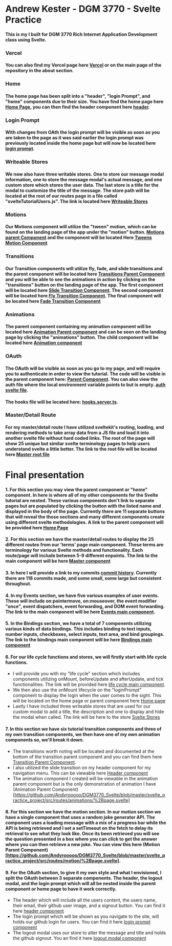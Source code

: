 # Andrew Kester - DGM 3770 - Svelte Practice

#### This is my I built for DGM 3770 Rich Internet Application Development class using Svelte.

### Vercel
#### You can also find my Vercel page here [Vercel](https://dgm-3770-svelte.vercel.app/) or on the main page of the repository in the about section.

### Home
#### The home page has been split into a "header", "login Prompt", and "home" components due to their size. You have find the home page here [Home Page](https://github.com/Andyrooooo/DGM3770_Svelte/blob/master/svelte_practice_project/src/routes/%2Bpage.svelte), you can then find the header component here [header](https://github.com/Andyrooooo/DGM3770_Svelte/blob/master/svelte_practice_project/src/routes/header/%2Bpage.svelte).

### Login Prompt
#### With changes from OAth the login prompt will be visible as soon as you are taken to the page as it was said earlier the login prompt was previously located inside the home page but will now be located here [login prompt](https://github.com/Andyrooooo/DGM3770_Svelte/blob/master/svelte_practice_project/src/routes/loginPrompt/%2Bpage.svelte).

### Writeable Stores
#### We now also have three writable stores. One to store our message modal information, one to store the message modal's actual message, and one custom store which stores the user data. The last store is a title for the modal to customize the title of the message. The store path will be located at the root of our routes page in a file called "svelteTutorialUsers.js". The link is located here [Writeable Stores](https://github.com/Andyrooooo/DGM3770_Svelte/blob/master/svelte_practice_project/src/routes/svelteTutorialUsers.js)

### Motions
#### Our Motions component will utilize the "tween" motion, which can be found on the landing page of the app under the "motion" button. [Motions parent Component](https://github.com/Andyrooooo/DGM3770_Svelte/blob/master/svelte_practice_project/src/routes/motion/%2Bpage.svelte) and the component will be located Here [Tweens Motion Component](https://github.com/Andyrooooo/DGM3770_Svelte/blob/master/svelte_practice_project/src/routes/motion/tweens.svelte)

### Transitions
#### Our Transition components will utilize fly, fade, and slide transitions and the parent component will be located here [Transitions Parent Component](https://github.com/Andyrooooo/DGM3770_Svelte/blob/master/svelte_practice_project/src/routes/transitions/%2Bpage.svelte) and you will be able to see the animations in action by clicking on the "transitions" button on the landing page of the app. The first component will be located here [Slide Transition Component](https://github.com/Andyrooooo/DGM3770_Svelte/blob/master/svelte_practice_project/src/routes/transitions/slide.svelte). The second component will be located here [Fly Transition Component](https://github.com/Andyrooooo/DGM3770_Svelte/blob/master/svelte_practice_project/src/routes/transitions/fly.svelte). The final component will be located here [Fade Transition Component](https://github.com/Andyrooooo/DGM3770_Svelte/blob/master/svelte_practice_project/src/routes/transitions/fade.svelte)

### Animations
#### The parent component containing my animation component will be located here [Animation Parent component](https://github.com/Andyrooooo/DGM3770_Svelte/blob/master/svelte_practice_project/src/routes/animations/%2Bpage.svelte) and can be seen on the landing page by clicking the "animations" button. The child component will be located here [Animation component](https://github.com/Andyrooooo/DGM3770_Svelte/blob/master/svelte_practice_project/src/routes/animations/animateDirective.svelte)

### OAuth 
#### The OAuth will be visible as soon as you go to my page, and will require you to authenticate in order to view the tutorial. The code will be visible in the parent component here: [Parent Component](https://github.com/Andyrooooo/DGM3770_Svelte/blob/master/svelte_practice_project/src/routes/%2Bpage.svelte). You can also view the auth file where the local environment variable points to but is empty. [auth svelte file](https://github.com/Andyrooooo/DGM3770_Svelte/blob/master/svelte_practice_project/src/routes/auth/%2Bpage.svelte).

#### The hooks file will be located here: [hooks.server.ts](https://github.com/Andyrooooo/DGM3770_Svelte/blob/master/svelte_practice_project/src/hooks.server.ts).

### Master/Detail Route
#### For my master/detail route I have utilized sveltekit's routing, loading, and rendering methods to take array data from a JS file and load it into another svelte file without hard coded links. The root of the page will show 25 unique but similar svelte terminology pages to help users understand svelte a little better. The link to the root file will be located here [Master root file](https://github.com/Andyrooooo/DGM3770_Svelte/tree/master/svelte_practice_project/src/routes/terms)

# Final presentation 
#### 1. For this section you may view the parent component or "home" component. In here is where all of my other components for the Svelte tutorial are nested. These various components don't link to separate pages but are populated by clicking the button with the listed name and displayed in the body of the page. Currently there are 11 separate buttons that will reveal the those sections and many different components create using different svelte methodologies. A link to the parent component will be provided here [Home Page](https://github.com/Andyrooooo/DGM3770_Svelte/blob/master/svelte_practice_project/src/routes/%2Bpage.svelte)

#### 2. For this section we have the master/detail routes to display the 25 different routes from our 'terms' page main component. These terms are terminology for various Svelte methods and functionality. Each route/page will include between 5-9 different enpoints. The link to the main component will be here [Master component](https://github.com/Andyrooooo/DGM3770_Svelte/tree/master/svelte_practice_project/src/routes/terms)

#### 3. In here I will provide a link to my commits [commit history](https://github.com/Andyrooooo/DGM3770_Svelte/commits/master). Currently there are 118 commits made, and some small, some large but consistent throughout.

#### 4. In my Events section, we have five various examples of user events. These will include on:pointermove, on:mouseover, the event modifier "once", event dispatchers, event forwarding, and DOM event forwarding. The link to the main component will be here [Events main component](https://github.com/Andyrooooo/DGM3770_Svelte/blob/master/svelte_practice_project/src/routes/events/%2Bpage.svelte).

#### 5. In the Bindings section, we have a total of 7 components utilizing various kinds of data bindings. This includes binding to text inputs, number inputs, checkboxes, select inputs, text area, and bind groupings. The link to the bindings main component will be here [Bindings main component](https://github.com/Andyrooooo/DGM3770_Svelte/blob/master/svelte_practice_project/src/routes/bindings/%2Bpage.svelte)

#### 6. For our life cycle functions and stores, we will firstly start with life cycle functions. 
- I will provide you with my "life cycle" section which includes components utilizing onMount, beforeUpdate and afterUpdate, and tick functionalities. The link will be provided here [life cycle main component](https://github.com/Andyrooooo/DGM3770_Svelte/blob/master/svelte_practice_project/src/routes/lifecycle/%2Bpage.svelte).
- We then also use the onMount lifecycle on the "loginPrompt" component to display the login when the user comes to the sight. This will be located on the home page or parent component here [Home page](https://github.com/Andyrooooo/DGM3770_Svelte/blob/master/svelte_practice_project/src/routes/%2Bpage.svelte)
- Lastly I have included three writeable stores that are used for our custom modal to add a title, the description and one to display and hide the modal when called. The link will be here to the store [Svelte Stores](https://github.com/Andyrooooo/DGM3770_Svelte/blob/master/svelte_practice_project/src/routes/svelteTutorialUsers.js)

#### 7. In this section we have six tutorial transition components and three of my own transition components, we then have one of my own animation components so, we'll break it down.
- The transitions worth noting will be located and documented at the bottom of the transition parent component and you can find them here [Transition Parent Component](https://github.com/Andyrooooo/DGM3770_Svelte/blob/master/svelte_practice_project/src/routes/transitions/%2Bpage.svelte).
- I also utilized the slide transition on my header component for my navigation menu. This can be viewable here [Header component](https://github.com/Andyrooooo/DGM3770_Svelte/blob/master/svelte_practice_project/src/routes/header/%2Bpage.svelte)
- The animation component I created will be viewable in the animation parent component but is the only demonstration of animation I have (Animation Parent Component)[https://github.com/Andyrooooo/DGM3770_Svelte/blob/master/svelte_practice_project/src/routes/animations/%2Bpage.svelte]

#### 8. For this section we have the motion section. In our motion section we have a single component that uses a random joke generator API. The component uses a loading message with a mix of a progress bar while the API is being retrieved and I set a setTimeout on the fetch to delay its retrieval to see what they look like. Once its been retrieved you will see the question presented in a box where you can click to get the answer where you can then retrieve a new joke. You can view this here (Motion Parent Component)[https://github.com/Andyrooooo/DGM3770_Svelte/blob/master/svelte_practice_project/src/routes/motion/%2Bpage.svelte].

#### 9. For the OAuth section, to give it my own style and what I envisioned, I split the OAuth between 3 separate components. The header, the logout modal, and the login prompt which will all be nested inside the parent component or home page to have it work correctly.
- The header which will include all the users content, the users name, their email, their github user image, and a signout button. You can find it here [header component](https://github.com/Andyrooooo/DGM3770_Svelte/blob/master/svelte_practice_project/src/routes/header/%2Bpage.svelte)
- The login prompt which will be shown as you navigate to the site, will holds our github login for users. You can find it here [login prompt component](https://github.com/Andyrooooo/DGM3770_Svelte/blob/master/svelte_practice_project/src/routes/loginComponent/%2Bpage.svelte)
- The logout modal uses our store to alter the message and title and holds the github signout. You an find it here [logout modal component](https://github.com/Andyrooooo/DGM3770_Svelte/blob/master/svelte_practice_project/src/routes/logoutModal/%2Bpage.svelte)

